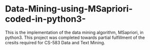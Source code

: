# Data-Mining-using-MSapriori-coded-in-python3-
This is the implementation of the data mining algorithm, MSapriori, in python3. This project was completed towards partial fulfillment of the cresits required for CS-583 Data and Text Mining.
